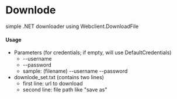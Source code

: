 # Downlode
simple .NET downloader using Webclient.DownloadFile

#### Usage
- Parameters (for credentials; if empty, will use DefaultCredentials)
  - --username
  - --password
  - sample: (filename) --username --password
- downlode_set.txt (contains two lines)
  - first line: url to download
  - second line: file path like "save as"
